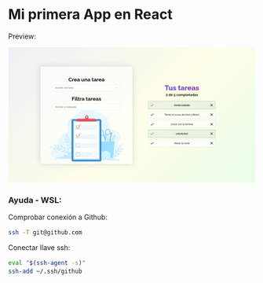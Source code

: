 # Mi primera App en React

Preview:

![Preview de la App](https://github.com/julioribera/platzi-react/blob/main/AppPreview.png?raw=true)


### Ayuda - WSL:
Comprobar conexión a Github:
```bash
ssh -T git@github.com
```

Conectar llave ssh:
```bash
eval "$(ssh-agent -s)"
ssh-add ~/.ssh/github
```
